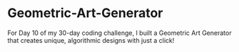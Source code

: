# Geometric-Art-Generator
For Day 10 of my 30-day coding challenge, I built a Geometric Art Generator that creates unique, algorithmic designs with just a click!
